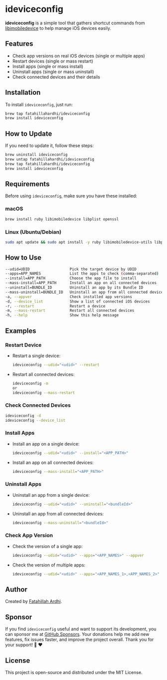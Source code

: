 # ideviceconfig

**ideviceconfig** is a simple tool that gathers shortcut commands from [libimobiledevice](https://github.com/libimobiledevice) to help manage iOS devices easily.

## Features
- Check app versions on real iOS devices (single or multiple apps)
- Restart devices (single or mass restart)
- Install apps (single or mass install)
- Uninstall apps (single or mass uninstall)
- Check connected devices and their details

## Installation
To install `ideviceconfig`, just run:
```sh
brew tap fatahillahardhi/ideviceconfig
brew install ideviceconfig
```

## How to Update
If you need to update it, follow these steps:
```sh
brew uninstall ideviceconfig
brew untap fatahillahardhi/ideviceconfig
brew tap fatahillahardhi/ideviceconfig
brew install ideviceconfig
```

## Requirements
Before using `ideviceconfig`, make sure you have these installed:

### macOS
```sh
brew install ruby libimobiledevice libplist openssl
```

### Linux (Ubuntu/Debian)
```sh
sudo apt update && sudo apt install -y ruby libimobiledevice-utils libplist-utils openssl
```

## How to Use
```sh
--udid=UDID                  Pick the target device by UDID
--apps=APP_NAMES             List the apps to check (comma-separated)
--install=APP_PATH           Choose the app file to install
--mass-install=APP_PATH      Install an app on all connected devices
--uninstall=BUNDLE_ID        Uninstall an app by its Bundle ID
--mass-uninstall=BUNDLE_ID   Uninstall an app from all connected devices
-a, --appver                 Check installed app versions
-d, --device_list            Show a list of connected iOS devices
-r, --restart                Restart a device
-m, --mass-restart           Restart all connected devices
-h, --help                   Show this help message
```

## Examples
### Restart Device
- Restart a single device:
  ```sh
  ideviceconfig --udid="<udid>" --restart
  ```
- Restart all connected devices:
  ```sh
  ideviceconfig -m
  or
  ideviceconfig --mass-restart
  ```

### Check Connected Devices
```sh
ideviceconfig -d
ideviceconfig --device_list
```

### Install Apps
- Install an app on a single device:
  ```sh
  ideviceconfig --udid="<udid>" --install="<APP_PATH>"
  ```
- Install an app on all connected devices:
  ```sh
  ideviceconfig --mass-install="<APP_PATH>"
  ```

### Uninstall Apps
- Uninstall an app from a single device:
  ```sh
  ideviceconfig --udid="<udid>" --uninstall="<bundleId>"
  ```
- Uninstall an app from all connected devices:
  ```sh
  ideviceconfig --mass-uninstall="<bundleId>"
  ```

### Check App Version
- Check the version of a single app:
  ```sh
  ideviceconfig --udid="<udid>" --apps="<APP_NAMES>" --appver
  ```
- Check the version of multiple apps:
  ```sh
  ideviceconfig --udid="<udid>" --apps="<APP_NAMES_1>,<APP_NAMES_2>" --appver
  ```

## Author
Created by [Fatahillah Ardhi](https://www.linkedin.com/in/fatahillah-ardhi/).

## Sponsor
If you find `ideviceconfig` useful and want to support its development, you can sponsor me at [GitHub Sponsors](https://github.com/sponsors/fatahillahardhi). Your donations help me add new features, fix issues faster, and improve the project overall. Thank you for your support! 🙌 ❤️

## License
This project is open-source and distributed under the MIT License.

